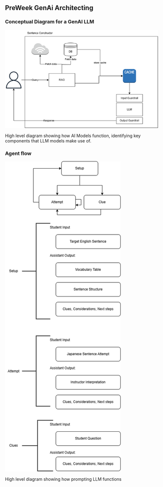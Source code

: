 ## PreWeek GenAi Architecting

### Conceptual Diagram for a GenAI LLM
![Genai-architecture](https://github.com/FuniLfuni/free-genai-bootcamp-2025/blob/main/Genai-architecting/images/genaiarchitecture.png)

High level diagram showing how AI Models function, identifying key components that LLM models make use of.

### Agent flow
![Agent flow diagram](https://github.com/FuniLfuni/free-genai-bootcamp-2025/blob/main/Genai-architecting/images/agent-flow.png)

High level diagram showing how prompting LLM functions
